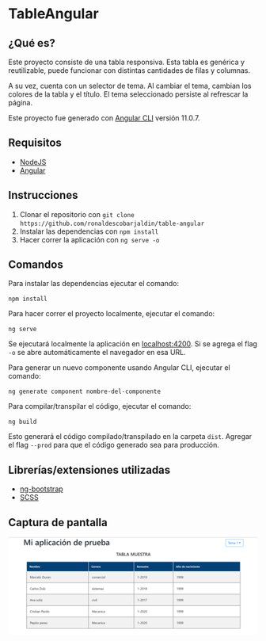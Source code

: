 # TableAngular

## ¿Qué es?
Este proyecto consiste de una tabla responsiva. Esta tabla es genérica y reutilizable, puede funcionar con distintas cantidades de filas y columnas.

A su vez, cuenta con un selector de tema. Al cambiar el tema, cambian los colores de la tabla y el título. El tema seleccionado persiste al refrescar la página.

Este proyecto fue generado con [Angular CLI](https://github.com/angular/angular-cli) versión 11.0.7.

## Requisitos
- [NodeJS](https://nodejs.org/es/)
- [Angular](https://angular.io/)

## Instrucciones
1. Clonar el repositorio con `git clone https://github.com/ronaldescobarjaldin/table-angular`
2. Instalar las dependencias con `npm install`
3. Hacer correr la aplicación con `ng serve -o`

## Comandos
Para instalar las dependencias ejecutar el comando:

    npm install

Para hacer correr el proyecto localmente, ejecutar el comando:

    ng serve

Se ejecutará localmente la aplicación en [localhost:4200](http://localhost:4200). Si se agrega el flag `-o` se abre automáticamente el navegador en esa URL.

Para generar un nuevo componente usando Angular CLI, ejecutar el comando:

    ng generate component nombre-del-componente

Para compilar/transpilar el código, ejecutar el comando:

    ng build

Esto generará el código compilado/transpilado en la carpeta `dist`. Agregar el flag `--prod` para que el código generado sea para producción.

## Librerías/extensiones utilizadas
- [ng-bootstrap](https://ng-bootstrap.github.io/#/home)
- [SCSS](https://sass-lang.com/documentation/syntax)

## Captura de pantalla

![screenshot](./screenshot.png)